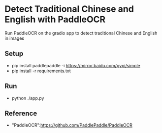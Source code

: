 # Detect Traditional Chinese and English with PaddleOCR
Run PaddleOCR on the gradio app to detect traditional Chinese and English in images

## Setup
* pip install paddlepaddle -i https://mirror.baidu.com/pypi/simple
* pip install -r requirements.txt

## Run
* python ./app.py

## Reference
* "PaddleOCR":https://github.com/PaddlePaddle/PaddleOCR